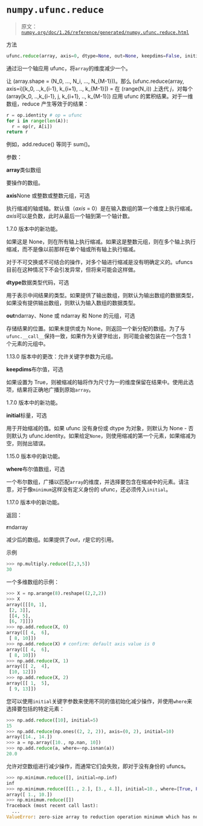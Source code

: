# `numpy.ufunc.reduce`

> 原文：[`numpy.org/doc/1.26/reference/generated/numpy.ufunc.reduce.html`](https://numpy.org/doc/1.26/reference/generated/numpy.ufunc.reduce.html)

方法

```py
ufunc.reduce(array, axis=0, dtype=None, out=None, keepdims=False, initial=<no value>, where=True)
```

通过沿一个轴应用 ufunc，将`array`的维度减少一个。

让 \(array.shape = (N_0, ..., N_i, ..., N_{M-1})\)。那么 \(ufunc.reduce(array, axis=i)[k_0, ..,k_{i-1}, k_{i+1}, .., k_{M-1}]\) = 在 \(range(N_i)\) 上迭代 *j*，对每个 \(array[k_0, ..,k_{i-1}, j, k_{i+1}, .., k_{M-1}]\) 应用 ufunc 的累积结果。对于一维数组，reduce 产生等效于的结果：

```py
r = op.identity # op = ufunc
for i in range(len(A)):
  r = op(r, A[i])
return r 
```

例如，add.reduce() 等同于 sum()。

参数：

**array**类似数组

要操作的数组。

**axis**None 或整数或整数元组，可选

执行缩减的轴或轴。默认值（*axis* = 0）是在输入数组的第一个维度上执行缩减。*axis*可以是负数，此时从最后一个轴到第一个轴计数。

1.7.0 版本中的新功能。

如果这是 None，则在所有轴上执行缩减。如果这是整数元组，则在多个轴上执行缩减，而不是像以前那样在单个轴或所有轴上执行缩减。

对于不可交换或不可结合的操作，对多个轴进行缩减是没有明确定义的。ufuncs 目前在这种情况下不会引发异常，但将来可能会这样做。

**dtype**数据类型代码，可选

用于表示中间结果的类型。如果提供了输出数组，则默认为输出数组的数据类型，如果没有提供输出数组，则默认为输入数组的数据类型。

**out**ndarray、None 或 ndarray 和 None 的元组，可选

存储结果的位置。如果未提供或为 None，则返回一个新分配的数组。为了与`ufunc.__call__`保持一致，如果作为关键字给出，则可能会被包装在一个包含 1 个元素的元组中。

1.13.0 版本中的更改：允许关键字参数为元组。

**keepdims**布尔值，可选

如果设置为 True，则被缩减的轴将作为尺寸为一的维度保留在结果中。使用此选项，结果将正确地广播到原始`array`。

1.7.0 版本中的新功能。

**initial**标量，可选

用于开始缩减的值。如果 ufunc 没有身份或 dtype 为对象，则默认为 None - 否则默认为 ufunc.identity。如果给定`None`，则使用缩减的第一个元素，如果缩减为空，则抛出错误。

1.15.0 版本中的新功能。

**where**布尔值数组，可选

一个布尔数组，广播以匹配`array`的维度，并选择要包含在缩减中的元素。请注意，对于像`minimum`这样没有定义身份的 ufunc，还必须传入`initial`。

1.17.0 版本中的新功能。

返回：

**r**ndarray

减少后的数组。如果提供了*out*，*r*是它的引用。

示例

```py
>>> np.multiply.reduce([2,3,5])
30 
```

一个多维数组的示例：

```py
>>> X = np.arange(8).reshape((2,2,2))
>>> X
array([[[0, 1],
 [2, 3]],
 [[4, 5],
 [6, 7]]])
>>> np.add.reduce(X, 0)
array([[ 4,  6],
 [ 8, 10]])
>>> np.add.reduce(X) # confirm: default axis value is 0
array([[ 4,  6],
 [ 8, 10]])
>>> np.add.reduce(X, 1)
array([[ 2,  4],
 [10, 12]])
>>> np.add.reduce(X, 2)
array([[ 1,  5],
 [ 9, 13]]) 
```

您可以使用`initial`关键字参数来使用不同的值初始化减少操作，并使用`where`来选择要包括的特定元素：

```py
>>> np.add.reduce([10], initial=5)
15
>>> np.add.reduce(np.ones((2, 2, 2)), axis=(0, 2), initial=10)
array([14., 14.])
>>> a = np.array([10., np.nan, 10])
>>> np.add.reduce(a, where=~np.isnan(a))
20.0 
```

允许对空数组进行减少操作，而通常它们会失败，即对于没有身份的 ufuncs。

```py
>>> np.minimum.reduce([], initial=np.inf)
inf
>>> np.minimum.reduce([[1., 2.], [3., 4.]], initial=10., where=[True, False])
array([ 1., 10.])
>>> np.minimum.reduce([])
Traceback (most recent call last):
  ...
ValueError: zero-size array to reduction operation minimum which has no identity 
```
